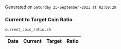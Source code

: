 Generated on `Saturday 25-September-2021 at 02:09:29`

### Current to Target Coin Ratio
`current_coin_ratio.sh`

Date|Current|Target|Ratio
---|---|---|---
